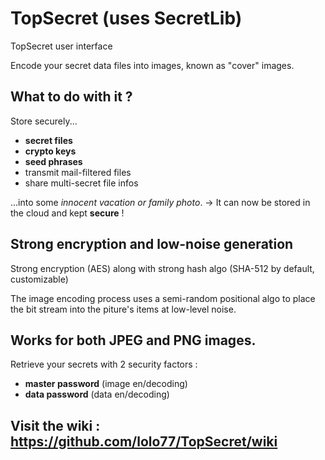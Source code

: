 # TopSecret (uses SecretLib)
TopSecret user interface

Encode your secret data files into images, known as "cover" images.

## What to do with it ?
Store securely...
- **secret files**
- **crypto keys**
- **seed phrases**
- transmit mail-filtered files
- share multi-secret file infos

...into some *innocent vacation or family photo*.
-> It can now be stored in the cloud and kept **secure** !

## Strong encryption and low-noise generation
Strong encryption (AES) along with strong hash algo (SHA-512 by default, customizable)

The image encoding process uses a semi-random positional algo to place the bit stream into the piture's items at low-level noise.

## Works for both JPEG and PNG images.
Retrieve your secrets with 2 security factors :
- **master password** (image en/decoding)
- **data password** (data en/decoding)

## Visit the wiki : <https://github.com/lolo77/TopSecret/wiki>
